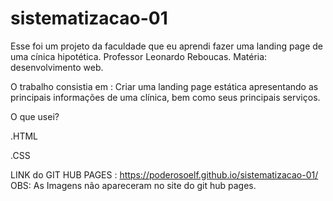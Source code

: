 # sistematizacao-01

Esse foi um projeto da faculdade que eu aprendi fazer uma landing page de uma cínica hipotética. 
Professor Leonardo Reboucas. Matéria: desenvolvimento web.

O trabalho consistia em : Criar uma landing page estática apresentando as principais informações de uma clínica, bem como seus principais serviços.

O que usei?

.HTML

.CSS

LINK do GIT HUB PAGES : https://poderosoelf.github.io/sistematizacao-01/
OBS: As Imagens não apareceram no site do git hub pages. 
